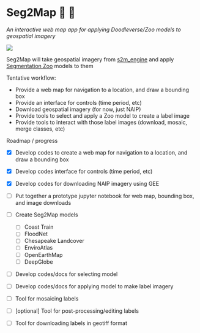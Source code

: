 # Seg2Map :mag_right: :milky_way:

*An interactive web map app for applying Doodleverse/Zoo models to geospatial imagery*

![](https://user-images.githubusercontent.com/3596509/194389595-82ade668-daf0-4d24-b1a0-6ecf897f40fe.gif)

Seg2Map will take geospatial imagery from [s2m_engine](https://github.com/Doodleverse/s2m_engine) and apply [Segmentation Zoo](https://github.com/Doodleverse/segmentation_zoo) models to them

Tentative workflow:
* Provide a web map for navigation to a location, and draw a bounding box
* Provide an interface for controls (time period, etc)
* Download geospatial imagery (for now, just NAIP)
* Provide tools to select and apply a Zoo model to create a label image
* Provide tools to interact with those label images (download, mosaic, merge classes, etc)

Roadmap / progress
- [X] Develop codes to create a web map for navigation to a location, and draw a bounding box
- [X] Develop codes interface for controls (time period, etc)
- [X] Develop codes for downloading NAIP imagery using GEE
- [ ] Put together a prototype jupyter notebook for web map, bounding box, and image downloads
- [ ] Create Seg2Map models
  - [ ] Coast Train
  - [ ] FloodNet
  - [ ] Chesapeake Landcover
  - [ ] EnviroAtlas
  - [ ] OpenEarthMap
  - [ ] DeepGlobe
- [ ] Develop codes/docs for selecting model
- [ ] Develop codes/docs for applying model to make label imagery
- [ ] Tool for mosaicing labels
- [ ] [optional] Tool for post-processing/editing labels
- [ ] Tool for downloading labels in geotiff format


